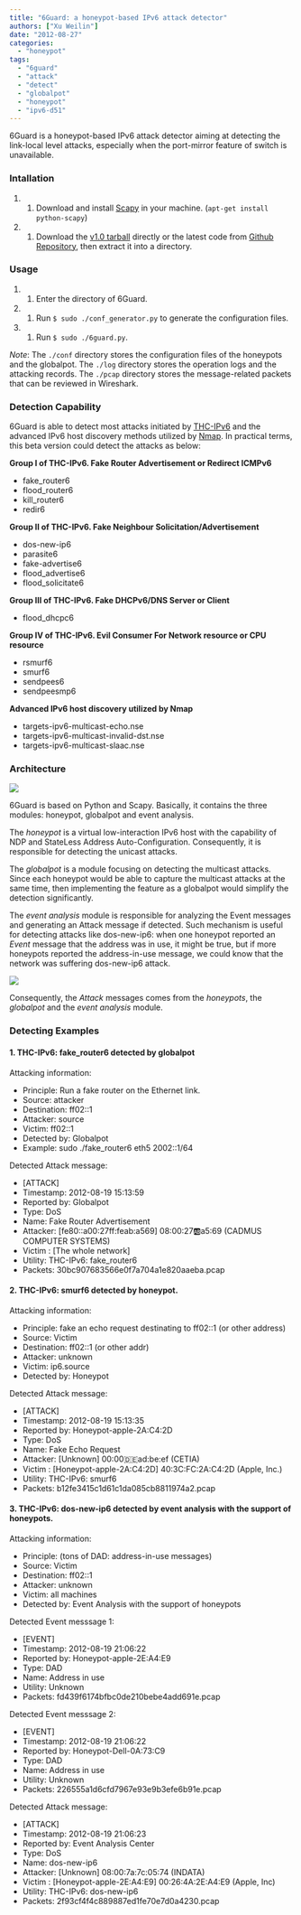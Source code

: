 ```yaml
---
title: "6Guard: a honeypot-based IPv6 attack detector"
authors: ["Xu Weilin"]
date: "2012-08-27"
categories: 
  - "honeypot"
tags: 
  - "6guard"
  - "attack"
  - "detect"
  - "globalpot"
  - "honeypot"
  - "ipv6-d51"
---
```


6Guard is a honeypot-based IPv6 attack detector aiming at detecting the link-local level attacks, especially when the port-mirror feature of switch is unavailable.

### **Intallation**

1. 1. Download and install [Scapy](http://www.secdev.org/projects/scapy/) in your machine. (`apt-get install python-scapy`)
1. 1. Download the [v1.0 tarball](https://github.com/mzweilin/ipv6-attack-detector/tarball/v1.0) directly or the latest code from [Github Repository](https://github.com/mzweilin/ipv6-attack-detector/), then extract it into a directory.
### **Usage**

1. 1. Enter the directory of 6Guard.
1. 1. Run `$ sudo ./conf_generator.py` to generate the configuration files.
1. 1. Run `$ sudo ./6guard.py`.

_Note_: The `./conf` directory stores the configuration files of the honeypots and the globalpot. The `./log` directory stores the operation logs and the attacking records. The `./pcap` directory stores the message-related packets that can be reviewed in Wireshark.

### **Detection Capability**

6Guard is able to detect most attacks initiated by [THC-IPv6](http://thc.org/thc-ipv6/) and the advanced IPv6 host discovery methods utilized by [Nmap](http://nmap.org/). In practical terms, this beta version could detect the attacks as below:

**Group I of THC-IPv6. Fake Router Advertisement or Redirect ICMPv6**

- fake\_router6
- flood\_router6
- kill\_router6
- redir6

**Group II of THC-IPv6. Fake Neighbour Solicitation/Advertisement**

- dos-new-ip6
- parasite6
- fake-advertise6
- flood\_advertise6
- flood\_solicitate6

**Group III of THC-IPv6. Fake DHCPv6/DNS Server or Client**

- flood\_dhcpc6

**Group IV of THC-IPv6. Evil Consumer For Network resource or CPU resource**

- rsmurf6
- smurf6
- sendpees6
- sendpeesmp6

**Advanced IPv6 host discovery utilized by Nmap**

- targets-ipv6-multicast-echo.nse
- targets-ipv6-multicast-invalid-dst.nse
- targets-ipv6-multicast-slaac.nse

### **Architecture**

![](images/drupal_image_942.png)

6Guard is based on Python and Scapy. Basically, it contains the three modules: honeypot, globalpot and event analysis.

The _honeypot_ is a virtual low-interaction IPv6 host with the capability of NDP and StateLess Address Auto-Configuration. Consequently, it is responsible for detecting the unicast attacks.

The _globalpot_ is a module focusing on detecting the multicast attacks. Since each honeypot would be able to capture the multicast attacks at the same time, then implementing the feature as a globalpot would simplify the detection significantly.

The _event analysis_ module is responsible for analyzing the Event messages and generating an Attack message if detected. Such mechanism is useful for detecting attacks like dos-new-ip6: when one honeypot reported an _Event_ message that the address was in use, it might be true, but if more honeypots reported the address-in-use message, we could know that the network was suffering dos-new-ip6 attack.

![](images/drupal_image_943.png)

Consequently, the _Attack_ messages comes from the _honeypots_, the _globalpot_ and the _event analysis_ module.

### **Detecting Examples**

#### 1\. THC-IPv6: fake\_router6 detected by globalpot

Attacking information:

- Principle: Run a fake router on the Ethernet link.
- Source: attacker
- Destination: ff02::1
- Attacker: source
- Victim: ff02::1
- Detected by: Globalpot
- Example: sudo ./fake\_router6 eth5 2002::1/64

Detected Attack message:

- \[ATTACK\]
- Timestamp: 2012-08-19 15:13:59
- Reported by: Globalpot
- Type: DoS
- Name: Fake Router Advertisement
- Attacker: \[fe80::a00:27ff:feab:a569\] 08:00:27:ab:a5:69 (CADMUS COMPUTER SYSTEMS)
- Victim : \[The whole network\]
- Utility: THC-IPv6: fake\_router6
- Packets: 30bc907683566e0f7a704a1e820aaeba.pcap

#### 2\. THC-IPv6: smurf6 detected by honeypot.

Attacking information:

- Principle: fake an echo request destinating to ff02::1 (or other address)
- Source: Victim
- Destination: ff02::1 (or other addr)
- Attacker: unknown
- Victim: ip6.source
- Detected by: Honeypot

Detected Attack message:

- \[ATTACK\]
- Timestamp: 2012-08-19 15:13:35
- Reported by: Honeypot-apple-2A:C4:2D
- Type: DoS
- Name: Fake Echo Request
- Attacker: \[Unknown\] 00:00:de:ad:be:ef (CETIA)
- Victim : \[Honeypot-apple-2A:C4:2D\] 40:3C:FC:2A:C4:2D (Apple, Inc.)
- Utility: THC-IPv6: smurf6
- Packets: b12fe3415c1d61c1da085cb8811974a2.pcap

#### 3\. THC-IPv6: dos-new-ip6 detected by event analysis with the support of honeypots.

Attacking information:

- Principle: (tons of DAD: address-in-use messages)
- Source: Victim
- Destination: ff02::1
- Attacker: unknown
- Victim: all machines
- Detected by: Event Analysis with the support of honeypots

Detected Event messsage 1:

- \[EVENT\]
- Timestamp: 2012-08-19 21:06:22
- Reported by: Honeypot-apple-2E:A4:E9
- Type: DAD
- Name: Address in use
- Utility: Unknown
- Packets: fd439f6174bfbc0de210bebe4add691e.pcap

Detected Event messsage 2:

- \[EVENT\]
- Timestamp: 2012-08-19 21:06:22
- Reported by: Honeypot-Dell-0A:73:C9
- Type: DAD
- Name: Address in use
- Utility: Unknown
- Packets: 226555a1d6cfd7967e93e9b3efe6b91e.pcap

Detected Attack message:

- \[ATTACK\]
- Timestamp: 2012-08-19 21:06:23
- Reported by: Event Analysis Center
- Type: DoS
- Name: dos-new-ip6
- Attacker: \[Unknown\] 08:00:7a:7c:05:74 (INDATA)
- Victim : \[Honeypot-apple-2E:A4:E9\] 00:26:4A:2E:A4:E9 (Apple, Inc)
- Utility: THC-IPv6: dos-new-ip6
- Packets: 2f93cf4f4c889887ed1fe70e7d0a4230.pcap
